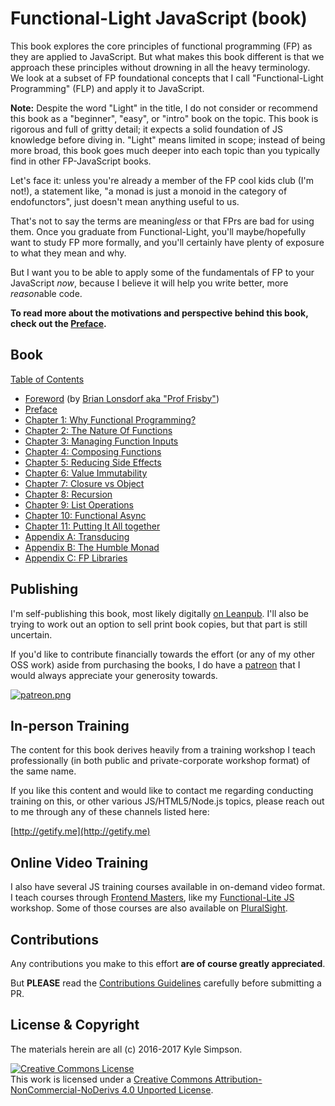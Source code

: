 # Functional-Light JavaScript (book)

This book explores the core principles of functional programming (FP) as they are applied to JavaScript. But what makes this book different is that we approach these principles without drowning in all the heavy terminology. We look at a subset of FP foundational concepts that I call "Functional-Light Programming" (FLP) and apply it to JavaScript.

**Note:** Despite the word "Light" in the title, I do not consider or recommend this book as a "beginner", "easy", or "intro" book on the topic. This book is rigorous and full of gritty detail; it expects a solid foundation of JS knowledge before diving in. "Light" means limited in scope; instead of being more broad, this book goes much deeper into each topic than you typically find in other FP-JavaScript books.

Let's face it: unless you're already a member of the FP cool kids club (I'm not!), a statement like, "a monad is just a monoid in the category of endofunctors", just doesn't mean anything useful to us.

That's not to say the terms are meaning*less* or that FPrs are bad for using them. Once you graduate from Functional-Light, you'll maybe/hopefully want to study FP more formally, and you'll certainly have plenty of exposure to what they mean and why.

But I want you to be able to apply some of the fundamentals of FP to your JavaScript *now*, because I believe it will help you write better, more *reason*able code.

**To read more about the motivations and perspective behind this book, check out the [Preface](preface.md).**

## Book

[Table of Contents](toc.md)

* [Foreword](foreword.md) (by [Brian Lonsdorf aka "Prof Frisby"](https://twitter.com/DrBoolean))
* [Preface](preface.md)
* [Chapter 1: Why Functional Programming?](ch1.md)
* [Chapter 2: The Nature Of Functions](ch2.md)
* [Chapter 3: Managing Function Inputs](ch3.md)
* [Chapter 4: Composing Functions](ch4.md)
* [Chapter 5: Reducing Side Effects](ch5.md)
* [Chapter 6: Value Immutability](ch6.md)
* [Chapter 7: Closure vs Object](ch7.md)
* [Chapter 8: Recursion](ch8.md)
* [Chapter 9: List Operations](ch9.md)
* [Chapter 10: Functional Async](ch10.md)
* [Chapter 11: Putting It All together](ch11.md)
* [Appendix A: Transducing](apA.md)
* [Appendix B: The Humble Monad](apB.md)
* [Appendix C: FP Libraries](apC.md)

## Publishing

I'm self-publishing this book, most likely digitally [on Leanpub](https://leanpub.com/fljs/). I'll also be trying to work out an option to sell print book copies, but that part is still uncertain.

If you'd like to contribute financially towards the effort (or any of my other OSS work) aside from purchasing the books, I do have a [patreon](https://www.patreon.com/getify) that I would always appreciate your generosity towards.

<a href="https://www.patreon.com/getify">[![patreon.png](https://s11.postimg.org/axpzguh77/patreon.png)](https://www.patreon.com/getify)</a>

## In-person Training

The content for this book derives heavily from a training workshop I teach professionally (in both public and private-corporate workshop format) of the same name.

If you like this content and would like to contact me regarding conducting training on this, or other various JS/HTML5/Node.js topics, please reach out to me through any of these channels listed here:

[http://getify.me](http://getify.me)

## Online Video Training

I also have several JS training courses available in on-demand video format. I teach courses through [Frontend Masters](https://FrontendMasters.com), like my [Functional-Lite JS](https://frontendmasters.com/courses/functional-js-lite/) workshop. Some of those courses are also available on [PluralSight](https://www.pluralsight.com/search?q=kyle%20simpson&categories=all).

## Contributions

Any contributions you make to this effort **are of course greatly appreciated**.

But **PLEASE** read the [Contributions Guidelines](CONTRIBUTING.md) carefully before submitting a PR.

## License & Copyright

The materials herein are all (c) 2016-2017 Kyle Simpson.

<a rel="license" href="http://creativecommons.org/licenses/by-nc-nd/4.0/"><img alt="Creative Commons License" style="border-width:0" src="https://i.creativecommons.org/l/by-nc-nd/4.0/88x31.png" /></a><br />This work is licensed under a <a rel="license" href="http://creativecommons.org/licenses/by-nc-nd/4.0/">Creative Commons Attribution-NonCommercial-NoDerivs 4.0 Unported License</a>.
